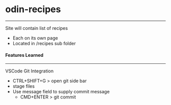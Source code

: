 # odin-recipes
-----------------
Site will contain list of recipes
- Each on its own page
- Located in /recipes sub folder

#### Features Learned
-----------------------
VSCode Git Integration
 - CTRL+SHIFT+G > open git side bar
 - stage files
 - Use message field to supply commit message
    - CMD+ENTER > git commit